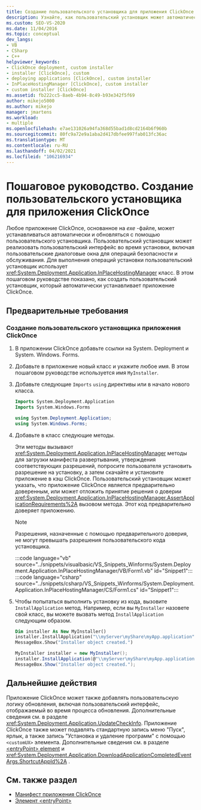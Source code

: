 ```yaml
---
title: Создание пользовательского установщика для приложения ClickOnce
description: Узнайте, как пользовательский установщик может автоматически устанавливать и обновлять приложение ClickOnce на основе EXE-файла.
ms.custom: SEO-VS-2020
ms.date: 11/04/2016
ms.topic: conceptual
dev_langs:
- VB
- CSharp
- C++
helpviewer_keywords:
- ClickOnce deployment, custom installer
- installer [ClickOnce], custom
- deploying applications [ClickOnce], custom installer
- InPlaceHostingManager [ClickOnce], custom installer
- custom installer [ClickOnce]
ms.assetid: fb222cc5-8aeb-4b94-8c49-b93e342f5f69
author: mikejo5000
ms.author: mikejo
manager: jmartens
ms.workload:
- multiple
ms.openlocfilehash: e7ae131026a94fa368d55bad1d8cd2164b6f960b
ms.sourcegitcommit: 80fc9a72e9a1aba2d417dbfee997fab013fc36ac
ms.translationtype: MT
ms.contentlocale: ru-RU
ms.lasthandoff: 04/02/2021
ms.locfileid: "106216934"
---
```

# <a name="walkthrough-create-a-custom-installer-for-a-clickonce-application"></a>Пошаговое руководство. Создание пользовательского установщика для приложения ClickOnce
Любое приложение ClickOnce, основанное на *exe* -файле, может устанавливаться автоматически и обновляться с помощью пользовательского установщика. Пользовательский установщик может реализовать пользовательский интерфейс во время установки, включая пользовательские диалоговые окна для операций безопасности и обслуживания. Для выполнения операций установки пользовательский установщик использует <xref:System.Deployment.Application.InPlaceHostingManager> класс. В этом пошаговом руководстве показано, как создать пользовательский установщик, который автоматически устанавливает приложение ClickOnce.

## <a name="prerequisites"></a>Предварительные требования

### <a name="to-create-a-custom-clickonce-application-installer"></a>Создание пользовательского установщика приложения ClickOnce

1. В приложении ClickOnce добавьте ссылки на System. Deployment и System. Windows. Forms.

2. Добавьте в приложение новый класс и укажите любое имя. В этом пошаговом руководстве используется имя `MyInstaller`.

3. Добавьте следующие `Imports` `using` директивы или в начало нового класса.

    ```vb
    Imports System.Deployment.Application
    Imports System.Windows.Forms
    ```

    ```csharp
    using System.Deployment.Application;
    using System.Windows.Forms;
    ```

4. Добавьте в класс следующие методы.

     Эти методы вызывают <xref:System.Deployment.Application.InPlaceHostingManager> методы для загрузки манифеста развертывания, утверждения соответствующих разрешений, попросите пользователя установить разрешение на установку, а затем скачайте и установите приложение в кэш ClickOnce. Пользовательский установщик может указать, что приложение ClickOnce является предварительно доверенным, или может отложить принятие решения о доверии <xref:System.Deployment.Application.InPlaceHostingManager.AssertApplicationRequirements%2A> вызовом метода. Этот код предварительно доверяет приложению.

    > [!NOTE]
    > Разрешения, назначенные с помощью предварительного доверия, не могут превышать разрешения пользовательского кода установщика.

    :::code language="vb" source="../snippets/visualbasic/VS_Snippets_Winforms/System.Deployment.Application.InPlaceHostingManager/VB/Form1.vb" id="Snippet1":::
    :::code language="csharp" source="../snippets/csharp/VS_Snippets_Winforms/System.Deployment.Application.InPlaceHostingManager/CS/Form1.cs" id="Snippet1":::

5. Чтобы попытаться выполнить установку из кода, вызовите `InstallApplication` метод. Например, если вы `MyInstaller` назовете свой класс, вы можете вызвать метод `InstallApplication` следующим образом.

    ```vb
    Dim installer As New MyInstaller()
    installer.InstallApplication("\\myServer\myShare\myApp.application")
    MessageBox.Show("Installer object created.")
    ```

    ```csharp
    MyInstaller installer = new MyInstaller();
    installer.InstallApplication(@"\\myServer\myShare\myApp.application");
    MessageBox.Show("Installer object created.");
    ```

## <a name="next-steps"></a>Дальнейшие действия
 Приложение ClickOnce может также добавлять пользовательскую логику обновления, включая пользовательский интерфейс, отображаемый во время процесса обновления. Дополнительные сведения см. в разделе <xref:System.Deployment.Application.UpdateCheckInfo>. Приложение ClickOnce также может подавлять стандартную запись меню "Пуск", ярлык, а также запись "Установка и удаление программ" с помощью `<customUX>` элемента. Дополнительные сведения см. в разделе [ \<entryPoint> element](../deployment/entrypoint-element-clickonce-application.md) и <xref:System.Deployment.Application.DownloadApplicationCompletedEventArgs.ShortcutAppId%2A> .

## <a name="see-also"></a>См. также раздел
- [Манифест приложения ClickOnce](../deployment/clickonce-application-manifest.md)
- [Элемент \<entryPoint>](../deployment/entrypoint-element-clickonce-application.md)
